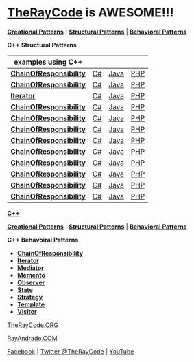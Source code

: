 # [TheRayCode](../../README.md) is AWESOME!!!

**[Creational Patterns](../Creational/README.md)** | **[Structural Patterns](../Structural/README.md)** | **[Behavioral Patterns](../Behavioral/README.md)**

**C++ Structural Patterns**

| examples using C++ | | | |
|----|---|---|---|
|**[ChainOfResponsibility](./ChainOfResponsibility/README.md)**  | [C#](../../Csharp/Behavioral/ChainOfResponsibility/README.md) | [Java](../../Java/Behavioral/ChainOfResponsibility/README.md) | [PHP](../../PHP/Behavioral/ChainOfResponsibility/README.md) |
|**[ChainOfResponsibility](./ChainOfResponsibility/README.md)**  | [C#](../../Csharp/Behavioral/ChainOfResponsibility/README.md) | [Java](../../Java/Behavioral/ChainOfResponsibility/README.md) | [PHP](../../PHP/Behavioral/ChainOfResponsibility/README.md) |
|**[Iterator](./Iterator/README.md)**  | [C#](../../Csharp/Behavioral/Iterator/README.md) | [Java](../../Java/Behavioral/Iterator/README.md) | [PHP](../../PHP/Behavioral/Iterator/README.md) |
|**[ChainOfResponsibility](./ChainOfResponsibility/README.md)**  | [C#](../../Csharp/Behavioral/ChainOfResponsibility/README.md) | [Java](../../Java/Behavioral/ChainOfResponsibility/README.md) | [PHP](../../PHP/Behavioral/ChainOfResponsibility/README.md) |
|**[ChainOfResponsibility](./ChainOfResponsibility/README.md)**  | [C#](../../Csharp/Behavioral/ChainOfResponsibility/README.md) | [Java](../../Java/Behavioral/ChainOfResponsibility/README.md) | [PHP](../../PHP/Behavioral/ChainOfResponsibility/README.md) |
|**[ChainOfResponsibility](./ChainOfResponsibility/README.md)**  | [C#](../../Csharp/Behavioral/ChainOfResponsibility/README.md) | [Java](../../Java/Behavioral/ChainOfResponsibility/README.md) | [PHP](../../PHP/Behavioral/ChainOfResponsibility/README.md) |
|**[ChainOfResponsibility](./ChainOfResponsibility/README.md)**  | [C#](../../Csharp/Behavioral/ChainOfResponsibility/README.md) | [Java](../../Java/Behavioral/ChainOfResponsibility/README.md) | [PHP](../../PHP/Behavioral/ChainOfResponsibility/README.md) |
|**[ChainOfResponsibility](./ChainOfResponsibility/README.md)**  | [C#](../../Csharp/Behavioral/ChainOfResponsibility/README.md) | [Java](../../Java/Behavioral/ChainOfResponsibility/README.md) | [PHP](../../PHP/Behavioral/ChainOfResponsibility/README.md) |
|**[ChainOfResponsibility](./ChainOfResponsibility/README.md)**  | [C#](../../Csharp/Behavioral/ChainOfResponsibility/README.md) | [Java](../../Java/Behavioral/ChainOfResponsibility/README.md) | [PHP](../../PHP/Behavioral/ChainOfResponsibility/README.md) |
|**[ChainOfResponsibility](./ChainOfResponsibility/README.md)**  | [C#](../../Csharp/Behavioral/ChainOfResponsibility/README.md) | [Java](../../Java/Behavioral/ChainOfResponsibility/README.md) | [PHP](../../PHP/Behavioral/ChainOfResponsibility/README.md) |
|**[ChainOfResponsibility](./ChainOfResponsibility/README.md)**  | [C#](../../Csharp/Behavioral/ChainOfResponsibility/README.md) | [Java](../../Java/Behavioral/ChainOfResponsibility/README.md) | [PHP](../../PHP/Behavioral/ChainOfResponsibility/README.md) |
|**[ChainOfResponsibility](./ChainOfResponsibility/README.md)**  | [C#](../../Csharp/Behavioral/ChainOfResponsibility/README.md) | [Java](../../Java/Behavioral/ChainOfResponsibility/README.md) | [PHP](../../PHP/Behavioral/ChainOfResponsibility/README.md) |


**[C++](../README.md)** 

**[Creational Patterns](../Creational/README.md)** | **[Structural Patterns](../Structural/README.md)** | **[Behavioral Patterns](../Behavioral/README.md)**

**C++ Behavoiral Patterns**

* **[ChainOfResponsibility](./ChainOfResponsibility/README.md)**
* **[Iterator](./Iterator/README.md)**
* **[Mediator](./Mediator/README.md)**
* **[Memento](./Memento/README.md)**
* **[Observer](./Observer/README.md)**
* **[State](./State/README.md)**
* **[Strategy](./Strategy/README.md)**
* **[Template](./Template/README.md)**
* **[Visitor](./Visitor/README.md)**

[TheRayCode.ORG](https://www.TheRayCode.org)

[RayAndrade.COM](https://www.RayAndrade.com)

[Facebook](https://www.facebook.com/TheRayCode/) | [Twitter @TheRayCode](https://www.twitter.com/TheRayCode/) | [YouTube](https://www.youtube.com/AndradeRay/)
